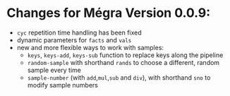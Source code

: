 # Changes for Mégra Version 0.0.9:

* `cyc` repetition time handling has been fixed
* dynamic parameters for `facts` and `vals`
* new and more flexible ways to work with samples:
  * `keys`, `keys-add`, `keys-sub` function to replace keys along the pipeline
  * `random-sample` with shorthand `rands` to choose a different, random sample every time
  * `sample-number` (with `add`,`mul`,`sub` and `div`), with shorthand `sno` to modify sample numbers 
